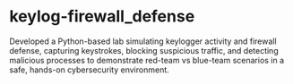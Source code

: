 # keylog-firewall_defense
Developed a Python-based lab simulating keylogger activity and firewall defense, capturing keystrokes, blocking suspicious traffic, and detecting malicious processes to demonstrate red-team vs blue-team scenarios in a safe, hands-on cybersecurity environment.
